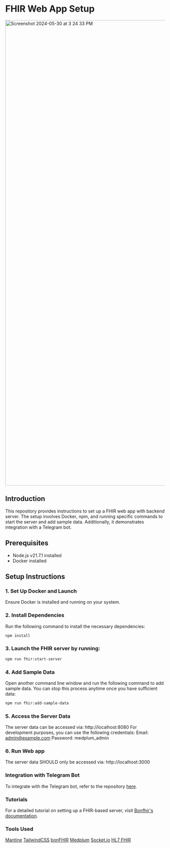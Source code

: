 # FHIR Web App Setup
<img width="1469" alt="Screenshot 2024-05-30 at 3 24 33 PM" src="https://github.com/pss-coder/carecoordinator-fhir-app/assets/22881285/5f8b0966-e6e2-4771-9f47-70d8f6cceb79">


## Introduction

This repository provides instructions to set up a FHIR web app with backend server. The setup involves Docker, npm, and running specific commands to start the server and add sample data. Additionally, it demonstrates integration with a Telegram bot.

## Prerequisites

- Node.js v21.7.1 installed
- Docker installed

## Setup Instructions

### 1. Set Up Docker and Launch
Ensure Docker is installed and running on your system.

### 2. Install Dependencies
Run the following command to install the necessary dependencies:

```sh
npm install
```

### 3. Launch the FHIR server by running:
``` sh
npm run fhir:start-server
```

### 4. Add Sample Data
Open another command line window and run the following command to add sample data. You can stop this process anytime once you have sufficient data:
```sh
npm run fhir:add-sample-data
```

### 5. Access the Server Data
The server data can be accessed via: http://localhost:8080
For development purposes, you can use the following credentials:
Email: admin@example.com
Password: medplum_admin

### 6. Run Web app
The server data SHOULD only be accessed via: http://localhost:3000

### Integration with Telegram Bot
To integrate with the Telegram bot, refer to the repository [here](https://github.com/pss-coder/CareCoordinateBOT).


### Tutorials
For a detailed tutorial on setting up a FHIR-based server, visit [Bonfhir's documentation](https://bonfhir.dev/packages/intro).

### Tools Used
[Mantine](https://mantine.dev/)
[TailwindCSS](https://tailwindcss.com/docs/installation)
[bonFHIR](https://bonfhir.dev/)
[Medplum](https://www.medplum.com/docs)
[Socket.io](https://socket.io/)
[HL7 FHIR](https://hl7.org/fhir/index.html)
